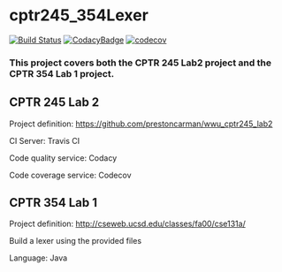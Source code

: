 # cptr245_354Lexer
[![Build Status](https://travis-ci.org/CameronCTS/cptr245_354Lexer.svg?branch=master)](https://travis-ci.org/CameronCTS/cptr245_354Lexer)
[![CodacyBadge](https://api.codacy.com/project/badge/Grade/e5df7f4e0f0c4b45bacd7612d88b30cd)](https://www.codacy.com/app/CameronCTS/cptr245_354Lexer?utm_source=github.com&amp;utm_medium=referral&amp;utm_content=CameronCTS/cptr245_354Lexer&amp;utm_campaign=Badge_Grade)
[![codecov](https://codecov.io/gh/CameronCTS/cptr245_354Lexer/branch/master/graph/badge.svg)](https://codecov.io/gh/CameronCTS/cptr245_354Lexer)

### This project covers both the CPTR 245 Lab2 project and the CPTR 354 Lab 1 project.

## CPTR 245 Lab 2
 Project definition: https://github.com/prestoncarman/wwu_cptr245_lab2

 CI Server: Travis CI

 Code quality service: Codacy

 Code coverage service: Codecov

## CPTR 354 Lab 1
 Project definition: http://cseweb.ucsd.edu/classes/fa00/cse131a/

 Build a lexer using the provided files

 Language: Java

